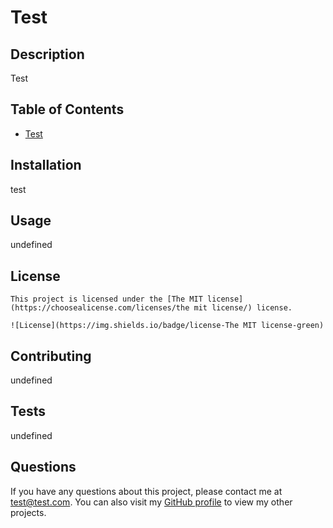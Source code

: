 
  # Test
  ## Description
  Test
  ## Table of Contents
  
  * [Test](#Test)
  
## Installation
  test
  ## Usage
  undefined
  ## License

    This project is licensed under the [The MIT license](https://choosealicense.com/licenses/the mit license/) license.
    
    ![License](https://img.shields.io/badge/license-The MIT license-green)
  ## Contributing
  undefined
  ## Tests
  undefined
  ## Questions
  If you have any questions about this project, please contact me at test@test.com. You can also visit my [GitHub profile](https://github.com/undefined) to view my other projects.
  